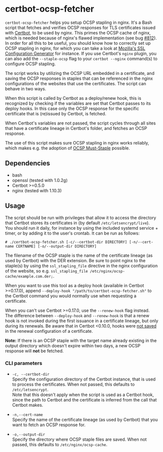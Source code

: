 # certbot-ocsp-fetcher
`certbot-ocsp-fetcher` helps you setup OCSP stapling in nginx. It's a Bash
script that fetches and verifies OCSP responses for TLS certificates issued with
[Certbot], to be used by nginx. This primes the OCSP cache of nginx, which is
needed because of nginx's flawed implementation (see bug [#812]). In order for
all this to be useful, you should know how to correctly set up OCSP stapling in
nginx, for which you can take a look at [Mozilla's SSL Configuration Generator]
for instance. If you use Certbot's `nginx` plugin, you can also add the
`--staple-ocsp` flag to your `certbot --nginx` command(s) to configure OCSP
stapling.

The script works by utilizing the OCSP URL embedded in a certificate, and saving
the OCSP responses in staples that can be referenced in the nginx
configurations of the websites that use the certificates. The script can behave
in two ways.

When this script is called by Certbot as a deploy/renew hook, this is
recognized by checking if the variables are set that Certbot passes to its
deploy hooks. In this case only the OCSP response for the specific certificate
that is (re)issued by Certbot, is fetched.

When Certbot's variables are not passed, the script cycles through all sites
that have a certificate lineage in Certbot's folder, and fetches an OCSP
response.

The use of this script makes sure OCSP stapling in nginx works reliably, which
makes e.g. the adoption of [OCSP Must-Staple] possible.

## Dependencies
- bash
- openssl (tested with 1.0.2g)
- Certbot >=0.5.0
- nginx (tested with 1.10.3)

## Usage
The script should be run with privileges that allow it to access the directory
that Certbot stores its certificates in (by default `/etc/letsencrypt/live`).
You should run it daily, for instance by using the included systemd service +
timer, or by adding it to the user's crontab. It can be run as follows:

`# ./certbot-ocsp-fetcher.sh [-c/--certbot-dir DIRECTORY]
[-n/--cert-name CERTNAME] [-o/--output-dir DIRECTORY]`

The filename of the OCSP staple is the name of the certificate lineage (as used
by Certbot) with the DER extension. Be sure to point nginx to the staple(s) by
using the `ssl_stapling_file` directive in the nginx configuration of the
website, so e.g. `ssl_stapling_file /etc/nginx/ocsp-cache/example.com.der;`.

When you want to use this tool as a deploy hook (available in Certbot >=0.17.0),
append `--deploy-hook "/path/to/certbot-ocsp-fetcher.sh"` to the Certbot command
you would normally use when requesting a certificate.

When you can't use Certbot >=0.17.0, use the `--renew-hook` flag instead. The
difference between `--deploy-hook` and `--renew-hook` is that a renew hook is
not invoked during the first issuance in a certificate lineage, but only during
its renewals. Be aware that in Certbot <0.10.0, hooks were [not saved] in the
renewal configuration of a certificate.

**Note:** If there is an OCSP staple with the target name already existing in
the output directory which doesn't expire within two days, a new OCSP response
will **not** be fetched.

### CLI parameters
- `-c, --certbot-dir`\
  Specify the configuration directory of the Certbot instance, that is used to
  process the certificates. When not passed, this defaults to
  `/etc/letsencrypt`.\
  Note that this doesn't apply when the script is used as a Certbot hook, since
  the path to Certbot and the certificate is inferred from the call that Certbot
  makes.

- `-n,--cert-name`\
  Specify the name of the certificate lineage (as used by Certbot) that you want
  to fetch an OCSP response for.

- `-o,--output-dir`\
  Specify the directory where OCSP staple files are saved. When not passed, this
  defaults to `/etc/nginx/ocsp-cache`.

 [Certbot]: https://github.com/certbot/certbot
 [#812]: https://trac.nginx.org/nginx/ticket/812
 [Mozilla's SSL Configuration Generator]: https://mozilla.github.io/server-side-tls/ssl-config-generator/
 [OCSP Must-Staple]: https://scotthelme.co.uk/ocsp-must-staple/
 [not saved]: https://github.com/certbot/certbot/issues/3394

